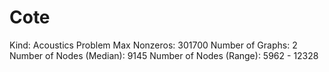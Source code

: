 # Cote

Kind: Acoustics Problem
Max Nonzeros: 301700
Number of Graphs: 2
Number of Nodes (Median): 9145
Number of Nodes (Range): 5962 - 12328